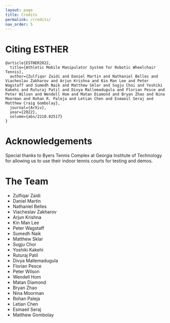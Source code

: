 ```yaml
---
layout: page
title: Credits
permalink: /credits/
nav_order: 5
---
```


# Citing ESTHER
```
@article{ESTHER2022,
  title={Athletic Mobile Manipulator System for Robotic Wheelchair Tennis},
  author={Zulfiqar Zaidi and Daniel Martin and Nathaniel Belles and Viacheslav Zakharov and Arjun Krishna and Kin Man Lee and Peter Wagstaff and Sumedh Naik and Matthew Sklar and Sugju Choi and Yoshiki Kakehi and Ruturaj Patil and Divya Mallemadugula and Florian Pesce and Peter Wilson and Wendell Hom and Matan Diamond and Bryan Zhao and Nina Moorman and Rohan R. Paleja and Letian Chen and Esmaeil Seraj and Matthew Craig Gombolay},
  journal={ArXiv},
  year={2022},
  volume={abs/2210.02517}
}
```

# Acknowledgements

Special thanks to Byers Tennis Complex at Georgia Institute of Technology for allowing us to use their indoor tennis courts for testing and demos.


# The Team

- Zulfiqar Zaidi
- Daniel Martin
- Nathaniel Belles
- Viacheslav Zakharov
- Arjun Krishna
- Kin Man Lee
- Peter Wagstaff
- Sumedh Naik
- Matthew Sklar
- Sugju Choi
- Yoshiki Kakehi
- Ruturaj Patil
- Divya Mallemadugula
- Florian Pesce
- Peter Wilson
- Wendell Hom
- Matan Diamond
- Bryan Zhao
- Nina Moorman
- Rohan Paleja
- Letian Chen
- Esmaeil Seraj
- Matthew Gombolay
